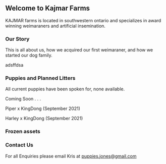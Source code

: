 ## Welcome to Kajmar Farms

KAJMAR farms is located in southwestern ontario and specializes in award winning weimaraners and artificial insemination.






### Our Story

This is all about us, how we acquired our first weimaraner, and how we started our dog family.

adsffdsa





### Puppies and Planned Litters
All current puppies have been spoken for, none available.

Coming Soon . . . 

Piper x KingDong (September 2021)

Harley x KingDong (September 2021)


### Frozen assets



### Contact Us
For all Enquiries please email Kris at puppies.jones@gmail.com

